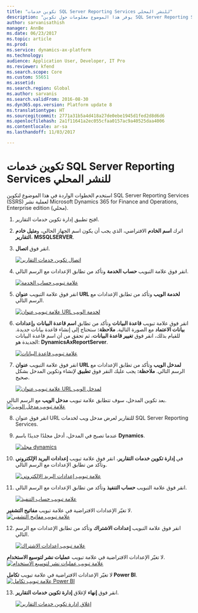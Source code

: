 ```yaml
---
title: "تكوين خدمات SQL Server Reporting Services للنشر المحلي"
description: "يوفر هذا الموضوع معلومات حول تكوين SQL Server Reporting Services (SSRS) للنشر المحلي."
author: sarvanisathish
manager: AnnBe
ms.date: 06/23/2017
ms.topic: article
ms.prod: 
ms.service: dynamics-ax-platform
ms.technology: 
audience: Application User, Developer, IT Pro
ms.reviewer: kfend
ms.search.scope: Core
ms.custom: 55651
ms.assetid: 
ms.search.region: Global
ms.author: sarvanis
ms.search.validFrom: 2016-08-30
ms.dyn365.ops.version: Platform update 8
ms.translationtype: HT
ms.sourcegitcommit: 2771a31b5a4d418a27de0ebe1945d1fed2d8d6d6
ms.openlocfilehash: 2a1f11641a2ec055cfaa0157ac9a40525daa4006
ms.contentlocale: ar-sa
ms.lasthandoff: 11/03/2017

---
```

# <a name="configure-sql-server-reporting-services-for-an-on-premises-deployment"></a>تكوين خدمات SQL Server Reporting Services للنشر المحلي

استخدم الخطوات الواردة في هذا الموضوع لتكوين SQL Server Reporting Services (SSRS) لعملية نشر Microsoft Dynamics 365 for Finance and Operations, Enterprise edition (محلي).

1. افتح تطبيق إدارة تكوين خدمات التقارير.
2. اترك **اسم الخادم** الافتراضي، الذي يجب أن يكون اسم الجهاز الحالي، و**مثيل خادم التقارير**، **MSSQLSERVER**. 
3. انقر فوق **اتصال**.
   
   [![اتصال تكوين خدمات التقارير](./media/ssrs-config-manager-01.png)](./media/ssrs-config-manager-01.png)
   
4. انقر فوق علامة التبويب **حساب الخدمة** وتأكد من تطابق الإعدادات مع الرسم التالي.

    [![علامة تبويب حساب الخدمة](./media/ssrs-config-manager-02.png)](./media/ssrs-config-manager-02.png)
    
5. انقر فوق علامة التبويب **عنوان URL لخدمة الويب** وتأكد من تطابق الإعدادات مع الرسم التالي. 

    [![علامة تبويب عنوان URL لخدمة الويب](./media/ssrs-config-manager-03.png)](./media/ssrs-config-manager-03.png) 
    
6. انقر فوق علامة تبويب **قاعدة البيانات** وتأكد من تطابق **اسم قاعدة البيانات** و**إعدادات بيانات الاعتماد** مع الصورة التالية. **ملاحظة:** ستحتاج إلى إنشاء قاعدة بيانات جديدة. للقيام بذلك، انقر فوق **تغيير قاعدة البيانات**، ثم تحقق من أن اسم قاعدة البيانات الجديدة هو: **DynamicsAxReportServer‎**.

    [![علامة تبويب قاعدة البيانات](./media/ssrs-config-manager-04.png)](./media/ssrs-config-manager-04.png)
    
7. انقر فوق علامة التبويب **عنوان URL لمدخل الويب** وتأكد من تطابق الإعدادات مع الرسم التالي. **ملاحظة:** يجب عليك النقر فوق **تطبيق** لإنشاء وتكوين المدخل بشكل صحيح.

    [![علامة تبويب عنوان URL لمدخل الويب](./media/ssrs-config-manager-05.png)](./media/ssrs-config-manager-05.png)
    
  بعد تكوين المدخل، سوف تتطابق علامة تبويب **مدخل الويب** مع الرسم التالي.
    [![علامة تبويب مدخل الويب](./media/ssrs-config-manager-06.png)](./media/ssrs-config-manager-06.png)
    
8. انقر فوق عنوان URL للتقارير لعرض مدخل ويب لخدمات SQL Server Reporting Services. 
9.  عندما تصبح في المدخل، أدخل مجلدًا جديدًا باسم **Dynamics**.

    [![مجلد dynamics](./media/ssrs-config-manager-07.png)](./media/ssrs-config-manager-07.png)
    
10. في **إدارة تكوين خدمات التقارير**، انقر فوق علامة تبويب **إعدادات البريد الإلكتروني** وتأكد من تطابق الإعدادات مع الرسم التالي.‬

    [![علامة تبويب إعدادات البريد الإلكتروني](./media/ssrs-config-manager-08.png)](./media/ssrs-config-manager-08.png)
    
11. انقر فوق علامة التبويب **حساب التنفيذ‬** وتأكد من تطابق الإعدادات مع الرسم التالي.

    [![علامة تبويب حساب التنفيذ‬](./media/ssrs-config-manager-09.png)](./media/ssrs-config-manager-09.png)
    
  لا تغيّر الإعدادات الافتراضية في علامة تبويب **مفاتيح التشفير**. [![علامة تبويب مفاتيح التشفير](./media/ssrs-config-manager-10.png)](./media/ssrs-config-manager-10.png)
    
12. انقر فوق علامة التبويب **إعدادات الاشتراك‬** وتأكد من تطابق الإعدادات مع الرسم التالي.

    [![علامة تبويب إعدادات الاشتراك](./media/ssrs-config-manager-11.png)](./media/ssrs-config-manager-11.png)
    
  لا تغيّر الإعدادات الافتراضية في علامة تبويب **عمليات نشر لتوسيع الاستخدام**. [![علامة تبويب عمليات نشر لتوسيع الاستخدام](./media/ssrs-config-manager-12.png)](./media/ssrs-config-manager-12.png)
    
  لا تغيّر الإعدادات الافتراضية في علامة تبويب **تكامل Power BI**. [![علامة تبويب تكامل Power BI](./media/ssrs-config-manager-13.png)](./media/ssrs-config-manager-13.png) 
    
13. انقر فوق **إنهاء** لإغلاق **إدارة تكوين خدمات التقارير**.

    [![إغلاق إدارة تكوين خدمات التقارير](./media/ssrs-config-manager-14.png)](./media/ssrs-config-manager-14.png)
    


